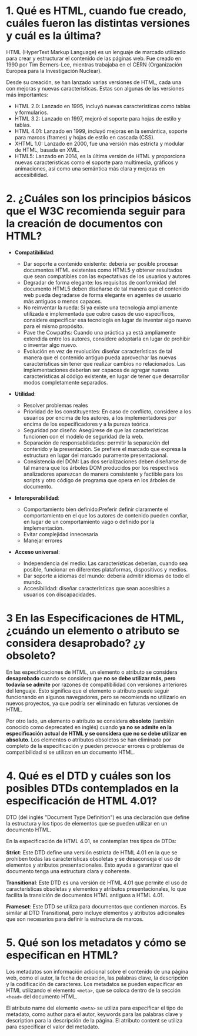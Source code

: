 # 1. Qué es HTML, cuando fue creado, cuáles fueron las distintas versiones y cuál es la última?
HTML (HyperText Markup Language) es un lenguaje de marcado utilizado para crear y estructurar el contenido de las páginas web. Fue creado en 1990 por Tim Berners-Lee, mientras trabajaba en el CERN (Organización Europea para la Investigación Nuclear).

Desde su creación, se han lanzado varias versiones de HTML, cada una con mejoras y nuevas características. Estas son algunas de las versiones más importantes:

- HTML 2.0: Lanzado en 1995, incluyó nuevas características como tablas y formularios.
- HTML 3.2: Lanzado en 1997, mejoró el soporte para hojas de estilo y tablas.
- HTML 4.01: Lanzado en 1999, incluyó mejoras en la semántica, soporte para marcos (frames) y hojas de estilo en cascada (CSS).
- XHTML 1.0: Lanzado en 2000, fue una versión más estricta y modular de HTML, basada en XML.
- HTML5: Lanzado en 2014, es la última versión de HTML y proporciona nuevas características como el soporte para multimedia, gráficos y animaciones, así como una semántica más clara y mejoras en accesibilidad.

# 2. ¿Cuáles son los principios básicos que el W3C recomienda seguir para la creación de documentos con HTML?
- **Compatibilidad**:
    - Dar soporte a contenido existente: debería ser posible procesar documentos HTML existentes como HTML5 y obtener resultados que sean compatibles con las expectativas de los usuarios y autores
    - Degradar de forma elegante: los requisitos de conformidad del documento HTML5 deben diseñarse de tal manera que el contenido web pueda degradarse de forma elegante en agentes de usuario más antiguos o menos capaces.
    - No reinventar la rueda: Si ya existe una tecnología ampliamente utilizada e implementada que cubre casos de uso específicos, considere especificar esa tecnología en lugar de inventar algo nuevo para el mismo propósito.
    - Pave the Cowpaths: Cuando una práctica ya está ampliamente extendida entre los autores, considere adoptarla en lugar de prohibir o inventar algo nuevo.
    - Evolución en vez de revolución: diseñar características de tal manera que el contenido antiguo pueda aprovechar las nuevas características sin tener que realizar cambios no relacionados. Las implementaciones deberían ser capaces de agregar nuevas características al código existente, en lugar de tener que desarrollar modos completamente separados.
- **Utilidad**:
    - Resolver problemas reales
    - Prioridad de los constituyentes: En caso de conflicto, considere a los usuarios por encima de los autores, a los implementadores por encima de los especificadores y a la pureza teórica.
    - Seguridad por diseño: Asegúrese de que las características funcionen con el modelo de seguridad de la web.
    - Separación de responsabilidades: permitir la separación del contenido y la presentación. Se prefiere el marcado que expresa la estructura en lugar del marcado puramente presentacional.
    - Consistencia del DOM: Las dos serializaciones deben diseñarse de tal manera que los árboles DOM producidos por los respectivos analizadores aparezcan de manera consistente y factible para los scripts y otro    código de programa que opera en los árboles de documento.
- **Interoperabilidad**:
    - Comportamiento bien definido:Preferir definir claramente el comportamiento en el que los autores de contenido pueden confiar, en lugar de un comportamiento vago o definido por la implementación.
    - Evitar complejidad innecesaria
    - Manejar errores

- **Acceso universal**:
    - Independencia del medio: Las características deberían, cuando sea posible, funcionar en diferentes plataformas, dispositivos y medios.
    - Dar soporte a idiomas del mundo: debería admitir idiomas de todo el mundo.
    - Accesibilidad: diseñar características que sean accesibles a usuarios con discapacidades.

# 3 En las Especificaciones de HTML, ¿cuándo un elemento o atributo se considera desaprobado? ¿y obsoleto?
En las especificaciones de HTML, un elemento o atributo se considera **desaprobado** cuando se considera que **no se debe utilizar más, pero todavía se admite** por razones de compatibilidad con versiones anteriores del lenguaje. Esto significa que el elemento o atributo puede seguir funcionando en algunos navegadores, pero se recomienda no utilizarlo en nuevos proyectos, ya que podría ser eliminado en futuras versiones de HTML.

Por otro lado, un elemento o atributo se considera **obsoleto** (también conocido como deprecated en inglés) cuando **ya no se admite en la especificación actual de HTML y se considera que no se debe utilizar en absoluto**. Los elementos o atributos obsoletos se han eliminado por completo de la especificación y pueden provocar errores o problemas de compatibilidad si se utilizan en un documento HTML.

# 4. Qué es el DTD y cuáles son los posibles DTDs contemplados en la especificación de HTML 4.01?
DTD (del inglés "Document Type Definition") es una declaración que define la estructura y los tipos de elementos que se pueden utilizar en un documento HTML.

En la especificación de HTML 4.01, se contemplan tres tipos de DTDs:

**Strict**: Este DTD define una versión estricta de HTML 4.01 en la que se prohíben todas las características obsoletas y se desaconseja el uso de elementos y atributos presentacionales. Esto ayuda a garantizar que el documento tenga una estructura clara y coherente.

**Transitional**: Este DTD es una versión de HTML 4.01 que permite el uso de características obsoletas y elementos y atributos presentacionales, lo que facilita la transición de documentos HTML antiguos a HTML 4.01.

**Frameset**: Este DTD se utiliza para documentos que contienen marcos. Es similar al DTD Transitional, pero incluye elementos y atributos adicionales que son necesarios para definir la estructura de marcos.

# 5. Qué son los metadatos y cómo se especifican en HTML?
Los metadatos son información adicional sobre el contenido de una página web, como el autor, la fecha de creación, las palabras clave, la descripción y la codificación de caracteres. Los metadatos se pueden especificar en HTML utilizando el elemento `<meta>`, que se coloca dentro de la sección `<head>` del documento HTML.

El atributo name del elemento `<meta>` se utiliza para especificar el tipo de metadato, como author para el autor, keywords para las palabras clave y description para la descripción de la página. El atributo content se utiliza para especificar el valor del metadato.